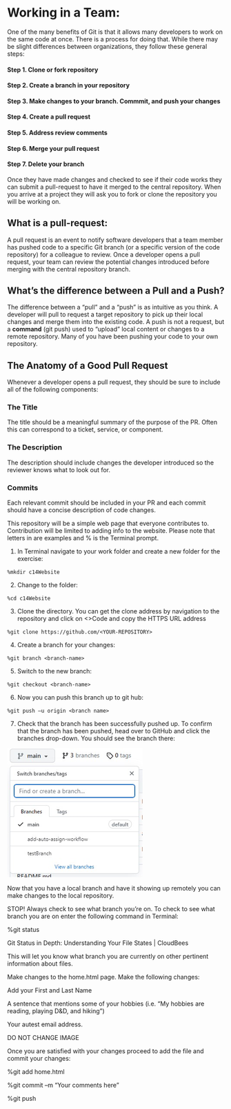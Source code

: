 # Working in a Team:  

One of the many benefits of Git is that it allows many developers to work on the same code at once. There is a process for doing that. While there may be slight differences between organizations, they follow these general steps:

   #### Step 1. Clone or fork repository
   #### Step 2. Create a branch in your repository
   #### Step 3. Make changes to your branch. Commmit, and push your changes
   #### Step 4. Create a pull request
   #### Step 5. Address review comments
   #### Step 6. Merge your pull request
   #### Step 7. Delete your branch
 

Once they have made changes and checked to see if their code works they can submit a pull-request to have it merged to the central repository. When you arrive at a project they will ask you to fork or clone the repository you will be working on. 

## What is a pull-request:
A pull request is an event to notify software developers that a team member has pushed code to a specific Git branch (or a specific version of the code repository) for a colleague to review. Once a developer opens a pull request, your team can review the potential changes introduced before merging with the central repository branch. 

## What’s the difference between a Pull and a Push?
The difference between a “pull” and a “push” is as intuitive as you think. A developer will pull to request a target repository to pick up their local changes and merge them into the existing code. A push is not a request, but a **command** (git push) used to “upload” local content or changes to a remote repository. Many of you have been pushing your code to your own repository. 

## The Anatomy of a Good Pull Request 
Whenever a developer opens a pull request, they should be sure to include all of the following components: 

### The Title
The title should be a meaningful summary of the purpose of the PR. Often this can correspond to a ticket, service, or component. 

### The Description
The description should include changes the developer introduced so the reviewer knows what to look out for. 

### Commits
Each relevant commit should be included in your PR and each commit should have a concise description of code changes. 




This repository will be a simple web page that everyone contributes to. Contribution will be limited to adding info to the website. Please note that letters in <italics> are examples and % is the Terminal prompt.  

 

1. In Terminal navigate to your work folder and create a new folder for the exercise:   
```
%mkdir c14Website 
```

2.  Change to the folder:  
```
%cd c14Website  
```
3. Clone the directory. You can get the clone address by navigation to the repository and click on <>Code and copy the HTTPS URL address 

```
%git clone https://github.com/<YOUR-REPOSITORY> 	 
```
4.  Create a branch for your changes: 
```
%git branch <branch-name> 
```
5. Switch to the new branch: 
```
%git checkout <branch-name> 
```
6. Now you can push this branch up to git hub:  
```
%git push –u origin <branch name> 
```

7. Check that the branch has been successfully pushed up. To confirm that the branch has been pushed, head over to GitHub and click the branches drop-down. You should see the branch there: 

![branch-dropdown](images/gitBranchDropDown.jpg)

Now that you have a local branch and have it showing up remotely you can make changes to the local repository.  

STOP! Always check to see what branch you’re on. To check to see what branch you are on enter the following command in Terminal:  

%git status 

 

Git Status in Depth: Understanding Your File States | CloudBees 

This will let you know what branch you are currently on other pertinent information about files.   

Make changes to the home.html page. Make the following changes: 

Add your First and Last Name 

A sentence that mentions some of your hobbies (i.e. “My hobbies are reading, playing D&D, and hiking”) 

Your autest email address.  

DO NOT CHANGE IMAGE 

Once you are satisfied with your changes proceed to add the file and commit your changes: 

%git add home.html 

%git commit –m “Your comments here” 

%git push 

 

 
